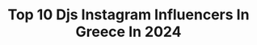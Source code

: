 ---
title: Top 10 Djs Instagram Influencers In Greece In 2024
description: >-
  Find top djs Instagram influencers in Greece in 2024. Most popular hashtags: #athens #skg #live.
platform: Instagram
hits: 14
text_top: Discover the best Instagram profiles on inBeat.
text_bottom: inBeat holds 14 Instagram influencers like this in Greece for you to connect with.
profiles:
  - username: "isyourboysinboy"
    fullname: >-
      Sin Boy
    bio: >-
      SINATION <ROPT WAVE> @alphapoporiginal Bookings : @djstephan__
    location: "Greece"
    followers: 265306
    engagement: 348
    commentsToLikes: 0.008503
    id: ck0txgacwj0au0i19hvpb00vz
    verified: true
    hashtags: "#sexakichallenge"
  - username: "elenatsagkrinou_official"
    fullname: >-
      E L E N A   T S A G R I N O U
    bio: >-
      DM : for collaboration’s «ΜΙΣΉ ΚΑΡΔΙΆ 14.2 ft @djstephan__ » REPRESENTED CYPRUS “EL DIABLO” 🇨🇾 EUROVISION 2021 ❤️‍🔥
    location: "Greece"
    followers: 131681
    engagement: 79
    commentsToLikes: 0.004490
    id: ck5pveoewhif60i11685kv6yi
    verified: false
    hashtags: "#misikardia, #newsingle, #live, #elenatsagrinou"
  - username: "djsnake"
    fullname: >-
      djsnake
    bio: >-
      TEKA
    location: "Greece"
    followers: 10070588
    engagement: 343
    commentsToLikes: 0.004389
    id: ck0tt2vkm0x7q0i19g63zulyu
    verified: true
    hashtags: ""
  - username: "nikkosunset"
    fullname: >-
      Nikko Sunset
    bio: >-
      DJ - Producer - Label Owner - Promo Manager 𝗙𝗼𝗶𝗻𝗶𝗸𝗮𝘀 𝗠𝗲𝘅𝗶𝗰𝗮𝗻𝗮 • 𝙂𝙖𝙟𝙖𝙝 • 𝙎𝙞𝙭 𝘾𝙤𝙣𝙨𝙪𝙡𝙩𝙖𝙩𝙞𝙤𝙣 𝙖𝙜𝙚𝙣𝙘𝙮 @spiritual_experience_label @noevo_recs @planetworks
    location: "Greece"
    followers: 104916
    engagement: 77
    commentsToLikes: 0.005490
    id: ck5c1moq8vhot0i11yalcsv0k
    verified: true
    hashtags: "#djs, #festivals, #vibes, #colourdayfestival"
  - username: "rania1111"
    fullname: >-
      Rania Kostaki
    bio: >-
      𝔻𝕛 / ℙ𝕣𝕠𝕕𝕦𝕔𝕖𝕣 / 𝕄𝕦𝕤𝕚𝕔 𝕞𝕒𝕟𝕒𝕘𝕖𝕣 ℝ𝕒𝕕𝕚𝕠 𝕡𝕣𝕖𝕤𝕖𝕟𝕥𝕖𝕣 ℝ𝕪𝕥𝕙𝕞𝕠𝕤 94,9 20:00-23:00 ℍ𝕠𝕤𝕥 𝕠𝕗 "ℕ𝕪𝕩𝕥𝕒 𝕤𝕥𝕠 ℝ𝕪𝕥𝕙𝕞𝕠"
    location: "Greece"
    followers: 140312
    engagement: 679
    commentsToLikes: 0.008264
    id: ck5ckppbzxd9x0i11w5f1lin3
    verified: false
    hashtags: "#femaledj, #raniakostaki, #djlife, #radiopersonality"
  - username: "village_gr"
    fullname: >-
      Village
    bio: >-
      Η Απόλυτη Κινηματογραφική Εμπειρία!
    location: "Greece"
    followers: 37513
    engagement: 179
    commentsToLikes: 0.008418
    id: ck5pznbzr1tn20i11vi9bv00c
    verified: true
    hashtags: "#athens, #larissa, #volos, #thessaloniki"
  - username: "toukoutoubi"
    fullname: >-
      TukuGR
    bio: >-
      Cinema addict Stand up Comedian Podcast Owner of TukuGR | TukuGamesGR
    location: "Greece"
    followers: 13731
    engagement: 1246
    commentsToLikes: 0.006491
    id: ck5cbufzig6k60i118atht14g
    verified: false
    hashtags: "#comedy, #awesome, #skg, #instadaily"
  - username: "georgetsilipakos"
    fullname: >-
      George Tsilipakos
    bio: >-
      Dj & Music Prod. • Master Deegree in Music Production @pointblankmusicschool • Owner of @uncommongr • Co-owner & Resident Dj @angelsclubchalkidiki
    location: "Greece"
    followers: 6424
    engagement: 732
    commentsToLikes: 0.006982
    id: ck0u2a18bzdzr0i194eevuqb3
    verified: false
    hashtags: "#accessfashion, #pioneer, #skg, #dj"
  - username: "hate_u_most"
    fullname: >-
      TheMostHated
    bio: >-
      @the.mosthated.xxiii @bitapeis
    location: "Greece"
    followers: 100716
    engagement: 508
    commentsToLikes: 0.009777
    id: ck5pvebh3hghh0i11p7xkxv62
    verified: false
    hashtags: ""
  - username: "mikros_kleftis"
    fullname: >-
      Mikros Kleftis
    bio: >-
      OUT NOW! Mikros Kleftis & Tsaki - “CASH OUT” 💸
    location: "Greece"
    followers: 52736
    engagement: 1413
    commentsToLikes: 0.092059
    id: ckap2ts1j0ag50i78g1huzgpz
    verified: false
    hashtags: "#skg, #ath, #athens, #rap"
---